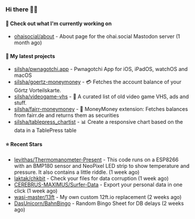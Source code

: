 ### Hi there 🦊👋

#### 👷 Check out what I'm currently working on

- [ohaisocial/about](https://github.com/ohaisocial/about) - About page for the ohai.social Mastodon server (1 month ago)

#### 🌱 My latest projects

- [silsha/pwnagotchi.app](https://github.com/silsha/pwnagotchi.app) - Pwnagotchi App for iOS, iPadOS, watchOS and macOS
- [silsha/goertz-moneymoney](https://github.com/silsha/goertz-moneymoney) - 💳 Fetches the account balance of your Görtz Vorteilskarte.
- [silsha/videogame-vhs](https://github.com/silsha/videogame-vhs) - 👾 A curated list of old video game VHS, ads and stuff.
- [silsha/fairr-moneymoney](https://github.com/silsha/fairr-moneymoney) - 💸 MoneyMoney extension: Fetches balances from fairr.de and returns them as securities
- [silsha/tablepress_chartist](https://github.com/silsha/tablepress_chartist) - 📊 Create a responsive chart based on the data in a TablePress table

#### ⭐ Recent Stars

- [levithas/Thermomanometer-Present](https://github.com/levithas/Thermomanometer-Present) - This code runs on a ESP8266 with an BMP180 sensor and NeoPixel LED strip to show temperature and pressure. It also contains a little riddle. (1 week ago)
- [laktak/chkbit](https://github.com/laktak/chkbit) - Check your files for data corruption (1 week ago)
- [CEREBRUS-MAXIMUS/Surfer-Data](https://github.com/CEREBRUS-MAXIMUS/Surfer-Data) - Export your personal data in one click (1 week ago)
- [wasi-master/13ft](https://github.com/wasi-master/13ft) - My own custom 12ft.io replacement (2 weeks ago)
- [DasUnicorn/BahnBingo](https://github.com/DasUnicorn/BahnBingo) - Random Bingo Sheet for DB delays (2 weeks ago)
